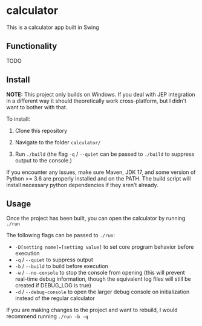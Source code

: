 # calculator

This is a calculator app built in Swing

## Functionality

TODO

## Install

**NOTE:** This project only builds on Windows. If you deal with JEP integration in a different way it should theoretically work cross-platform, but I didn't want to bother with that.

To install:

1. Clone this repository

2. Navigate to the folder `calculator/`

3. Run `./build` (the flag `-q` / `--quiet` can be passed to `./build` to suppress output to the console.)

If you encounter any issues, make sure Maven, JDK 17, and some version of Python >= 3.6 are properly installed and on the PATH. The build script will install necessary python dependencies if they aren't already.

## Usage

Once the project has been built, you can open the calculator by running `./run`

The following flags can be passed to `./run`:
    
 - `-D[setting name]=[setting value]` to set core program behavior before execution
 - `-q` / `--quiet` to suppress output
 - `-b` / `--build` to build before execution
 - `-w` / `--no-console` to stop the console from opening (this will prevent real-time debug information, though the equivalent log files will still be created if DEBUG_LOG is true)
 - `-d` / `--debug-console` to open the larger debug console on initialization instead of the regular calculator

If you are making changes to the project and want to rebuild, I would recommend running `./run -b -q`